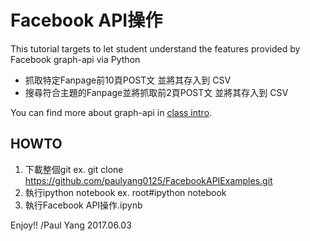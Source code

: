 Facebook API操作
===================

This tutorial targets to let student understand the features provided by Facebook graph-api via Python

* 抓取特定Fanpage前10頁POST文 並將其存入到 CSV
* 搜尋符合主題的Fanpage並將抓取前2頁POST文 並將其存入到 CSV

You can find more about graph-api in [class intro](https://developers.facebook.com/docs/graph-api).


HOWTO
----------------

1. 下載整個git
ex. git clone https://github.com/paulyang0125/FacebookAPIExamples.git
2. 執行ipython notebook
ex. root#ipython notebook
3. 執行Facebook API操作.ipynb

Enjoy!!
/Paul Yang
2017.06.03

